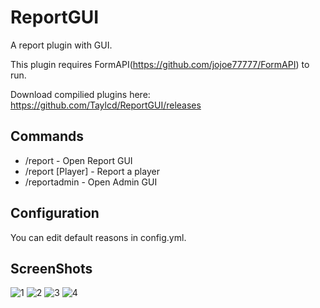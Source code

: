 # ReportGUI
A report plugin with GUI.

This plugin requires FormAPI(https://github.com/jojoe77777/FormAPI) to run.

Download compilied plugins here: https://github.com/Taylcd/ReportGUI/releases

## Commands
- /report - Open Report GUI
- /report [Player] - Report a player
- /reportadmin - Open Admin GUI

## Configuration
You can edit default reasons in config.yml.

## ScreenShots
![1](https://raw.githubusercontent.com/Taylcd/ReportGUI/master/screenshots/1.png)
![2](https://raw.githubusercontent.com/Taylcd/ReportGUI/master/screenshots/2.png)
![3](https://raw.githubusercontent.com/Taylcd/ReportGUI/master/screenshots/3.png)
![4](https://raw.githubusercontent.com/Taylcd/ReportGUI/master/screenshots/4.png)
